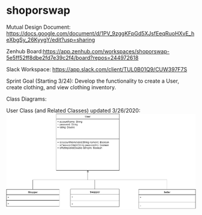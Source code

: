 # shoporswap

Mutual Design Document: https://docs.google.com/document/d/1PV_9zggKFpGd5XJsfEeqRuoHXvE_heXbgSy_26KyygY/edit?usp=sharing

Zenhub Board:https://app.zenhub.com/workspaces/shoporswap-5e5ff52ff8dbe2fd7e39c2f4/board?repos=244972618

Slack Workspace: https://app.slack.com/client/TUL0B01Q9/CUW397F7S

Sprint Goal (Starting 3/24): Develop the functionality to create a User, create clothing, and view clothing inventory.

Class Diagrams:

User Class (and Related Classes) updated 3/26/2020:
![Image of User Class Diagram](https://github.com/wertzy/shoporswap/blob/user/user-class-diagram.png)
